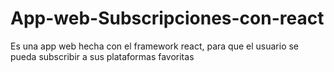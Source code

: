 # App-web-Subscripciones-con-react
Es una app web hecha con el framework react, para que el usuario se pueda subscribir a sus plataformas favoritas
